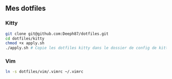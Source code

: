 ## Mes dotfiles

### Kitty  

```bash
git clone git@github.com:Deeph87/dotfiles.git  
cd dotfiles/kitty
chmod +x apply.sh
./apply.sh # Copie les dotfiles kitty dans le dossier de config de kitty par défaut -> ~/.config/kitty
``` 

### Vim

```bash
ln -s dotfiles/vim/.vimrc ~/.vimrc
``` 
